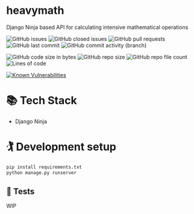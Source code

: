 # heavymath
Django Ninja based API for calculating intensive mathematical operations

![GitHub issues](https://img.shields.io/github/issues/migueltorrescosta/heavymath)
![GitHub closed issues](https://img.shields.io/github/issues-closed/migueltorrescosta/heavymath)
![GitHub pull requests](https://img.shields.io/github/issues-pr/migueltorrescosta/heavymath)
![GitHub last commit](https://img.shields.io/github/last-commit/migueltorrescosta/heavymath)
![GitHub commit activity (branch)](https://img.shields.io/github/commit-activity/m/migueltorrescosta/heavymath/main)

![GitHub code size in bytes](https://img.shields.io/github/languages/code-size/migueltorrescosta/heavymath)
![GitHub repo size](https://img.shields.io/github/repo-size/migueltorrescosta/heavymath)
![GitHub repo file count](https://img.shields.io/github/directory-file-count/migueltorrescosta/heavymath)
![Lines of code](https://img.shields.io/tokei/lines/github/migueltorrescosta/heavymath)

[![Known Vulnerabilities](https://snyk.io/test/github/migueltorrescosta/heavymath/badge.svg)](https://snyk.io/test/github/migueltorrescosta/heavymath)

# 📚 Tech Stack

- Django Ninja


# 🏌 Development setup

```python
pip install requirements.txt
python manage.py runserver
```

## 🧪 Tests

WIP
